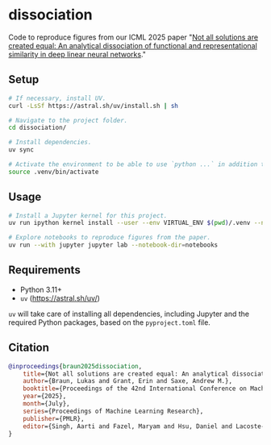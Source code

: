 # dissociation

Code to reproduce figures from our ICML 2025 paper "[Not all solutions are created equal: An analytical dissociation of functional and representational similarity in deep linear neural networks](#citation)."

## Setup

```bash
# If necessary, install UV.
curl -LsSf https://astral.sh/uv/install.sh | sh

# Navigate to the project folder.
cd dissociation/

# Install dependencies.
uv sync

# Activate the environment to be able to use `python ...` in addition to `uv ...` within the same environment.
source .venv/bin/activate
```

## Usage

```bash
# Install a Jupyter kernel for this project.
uv run ipython kernel install --user --env VIRTUAL_ENV $(pwd)/.venv --name=dissociation

# Explore notebooks to reproduce figures from the paper.
uv run --with jupyter jupyter lab --notebook-dir=notebooks
```

## Requirements

- Python 3.11+
- `uv` (https://astral.sh/uv/)

`uv` will take care of installing all dependencies, including Jupyter and the required Python packages, based on the `pyproject.toml` file.

## Citation

```bibtex
@inproceedings{braun2025dissociation,
    title={Not all solutions are created equal: An analytical dissociation of functional and representational similarity in deep linear neural networks},
    author={Braun, Lukas and Grant, Erin and Saxe, Andrew M.},
    booktitle={Proceedings of the 42nd International Conference on Machine Learning},
    year={2025},
    month={July},
    series={Proceedings of Machine Learning Research},
    publisher={PMLR},
    editor={Singh, Aarti and Fazel, Maryam and Hsu, Daniel and Lacoste-Julien, Simon and Smith, Virginia and Berkenkamp, Felix and Maharaj, Tegan}
}
```
